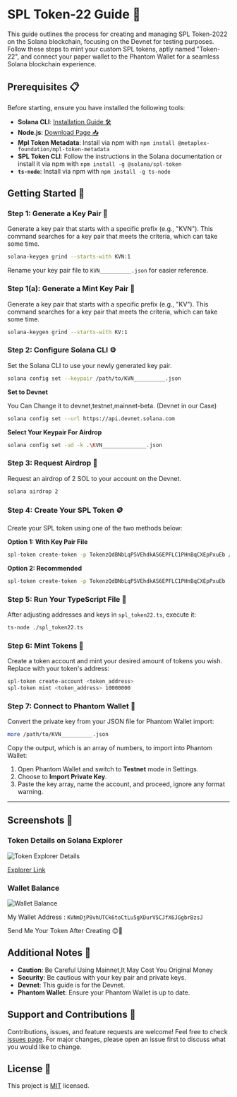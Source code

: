 # SPL Token-22 Guide 🚀

This guide outlines the process for creating and managing SPL Token-2022 on the Solana blockchain, focusing on the Devnet for testing purposes. Follow these steps to mint your custom SPL tokens, aptly named "Token-22", and connect your paper wallet to the Phantom Wallet for a seamless Solana blockchain experience.

## Prerequisites 📋

Before starting, ensure you have installed the following tools:

- **Solana CLI**: [Installation Guide 🛠️](https://docs.solana.com/cli/install-solana-cli-tools)
- **Node.js**: [Download Page 📥](https://nodejs.org/)
- **Mpl Token Metadata**: Install via npm with `npm install @metaplex-foundation/mpl-token-metadata`
- **SPL Token CLI**: Follow the instructions in the Solana documentation or install it via npm with `npm install -g @solana/spl-token`
- **`ts-node`**: Install via npm with `npm install -g ts-node`

## Getting Started 🌟

### Step 1: Generate a Key Pair 🔑

Generate a key pair that starts with a specific prefix (e.g., "KVN"). This command searches for a key pair that meets the criteria, which can take some time.

```bash
solana-keygen grind --starts-with KVN:1
```

Rename your key pair file to `KVN__________.json` for easier reference.

### Step 1(a): Generate a Mint Key Pair 🔑

Generate a key pair that starts with a specific prefix (e.g., "KV"). This command searches for a key pair that meets the criteria, which can take some time.

```bash
solana-keygen grind --starts-with KV:1
```

### Step 2: Configure Solana CLI ⚙️

Set the Solana CLI to use your newly generated key pair.

```bash
solana config set --keypair /path/to/KVN__________.json
```

**Set to Devnet** 

You Can Change it to devnet,testnet,mainnet-beta. (Devnet in our Case)

```bash
solana config set --url https://api.devnet.solana.com
```

**Select Your Keypair For Airdrop** 

```bash
solana config set -ud -k .\KVN______________.json
```

### Step 3: Request Airdrop 💸

Request an airdrop of 2 SOL to your account on the Devnet.

```bash
solana airdrop 2
```

### Step 4: Create Your SPL Token 🪙

Create your SPL token using one of the two methods below:

**Option 1: With Key Pair File**

```bash
spl-token create-token -p TokenzQdBNbLqP5VEhdkAS6EPFLC1PHnBqCXEpPxuEb /path/to/KVNmDjP8vhUTCk6toCtLu5gXDurV5CJfX6JGgbrBzsJ.json
```

**Option 2: Recommended**

```bash
spl-token create-token -p TokenzQdBNbLqP5VEhdkAS6EPFLC1PHnBqCXEpPxuEb
```

### Step 5: Run Your TypeScript File 📜

After adjusting addresses and keys in `spl_token22.ts`, execute it:

```bash
ts-node ./spl_token22.ts
```

### Step 6: Mint Tokens 🔨

Create a token account and mint your desired amount of tokens you wish. Replace <tokenaddress> with your token's address:

```bash
spl-token create-account <token_address>
spl-token mint <token_address> 10000000
```

### Step 7: Connect to Phantom Wallet 👻

Convert the private key from your JSON file for Phantom Wallet import:

```bash
more /path/to/KVN__________.json
```

Copy the output, which is an array of numbers, to import into Phantom Wallet:

1. Open Phantom Wallet and switch to **Testnet** mode in Settings.
2. Choose to **Import Private Key**.
3. Paste the key array, name the account, and proceed, ignore any format warning.

---

## Screenshots 📸

### Token Details on Solana Explorer

![Token Explorer Details](https://raw.githubusercontent.com/kavinthangavel/KVN-Token/main/assets/explorer.png)

[Explorer Link](https://explorer.solana.com/address/FF4ePJPUPk6LJS5AqfwtEspE9uu2iCKpjdsQ9QTDRoAt?cluster=devnet)

### Wallet Balance

![Wallet Balance](https://raw.githubusercontent.com/kavinthangavel/KVN-Token/main/assets/balance.png)

My Wallet Address : `KVNmDjP8vhUTCk6toCtLu5gXDurV5CJfX6JGgbrBzsJ`

Send Me Your Token After Creating 😊🥳

## Additional Notes 📝

- **Caution**: Be Careful Using Mainnet,It May Cost You Original Money
- **Security**: Be cautious with your key pair and private keys.
- **Devnet**: This guide is for the Devnet.
- **Phantom Wallet**: Ensure your Phantom Wallet is up to date.

## Support and Contributions 🤝

Contributions, issues, and feature requests are welcome! Feel free to check [issues page](https://github.com/kavinthangavel/KVN-Token/issues). For major changes, please open an issue first to discuss what you would like to change.

## License 📄

This project is [MIT](./LICENSE) licensed.
